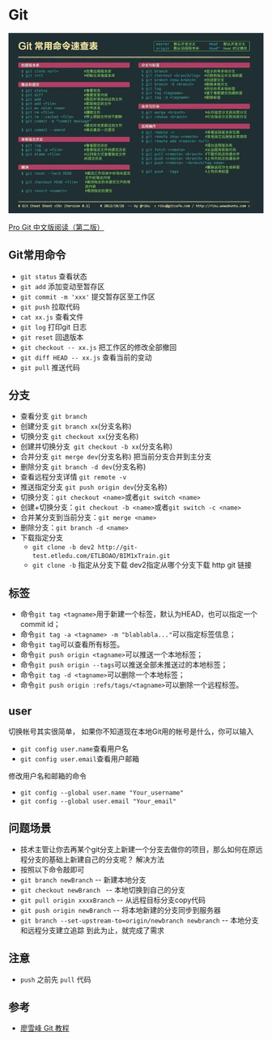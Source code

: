# Git

![Git 常用命令](./img/computer-base/git命令速查.png)

[Pro Git 中文版阅读（第二版）](https://www.progit.cn/)

## Git常用命令
- `git status` 查看状态
- `git add` 添加变动至暂存区
- `git commit -m 'xxx'` 提交暂存区至工作区
- `git push` 拉取代码
- `cat xx.js` 查看文件
- `git log` 打印git 日志
- `git reset` 回退版本
- `git checkout -- xx.js` 把工作区的修改全部撤回
- `git diff HEAD -- xx.js` 查看当前的变动
- `git pull` 推送代码
  

## 分支
- 查看分支 `git branch`
- 创建分支 `git branch xx`(分支名称)
- 切换分支 `git checkout xx`(分支名称)
- 创建并切换分支` git checkout -b xx`(分支名称)
- 合并分支 `git merge dev`(分支名称) 把当前分支合并到主分支
- 删除分支 `git branch -d dev`(分支名称)
- 查看远程分支详情 `git remote -v`
- 推送指定分支 `git push origin dev`(分支名称)
- 切换分支：`git checkout <name>`或者`git switch <name>`
- 创建+切换分支：`git checkout -b <name>`或者`git switch -c <name>`
- 合并某分支到当前分支：`git merge <name>`
- 删除分支：`git branch -d <name>`
- 下载指定分支
  - `git clone -b dev2 http://git-test.etledu.com/ETLBOAO/BIM1xTrain.git`
  - `git clone -b` 指定从分支下载 dev2指定从哪个分支下载 http git 链接

## 标签
- 命令`git tag <tagname>`用于新建一个标签，默认为HEAD，也可以指定一个commit id；
- 命令`git tag -a <tagname> -m "blablabla..."`可以指定标签信息；
- 命令`git tag`可以查看所有标签。
- 命令`git push origin <tagname>`可以推送一个本地标签；
- 命令`git push origin --tags`可以推送全部未推送过的本地标签；
- 命令`git tag -d <tagname>`可以删除一个本地标签；
- 命令`git push origin :refs/tags/<tagname>`可以删除一个远程标签。

## user
切换帐号其实很简单，
如果你不知道现在本地Git用的帐号是什么，你可以输入
- `git config user.name`查看用户名
- `git config user.email`查看用户邮箱

修改用户名和邮箱的命令
- `git config --global user.name "Your_username"`
- `git config --global user.email "Your_email"`

## 问题场景
- 技术主管让你去再某个git分支上新建一个分支去做你的项目，那么如何在原远程分支的基础上新建自己的分支呢？
解决方法
- 按照以下命令敲即可
- `git branch newBranch`   -- 新建本地分支
- `git checkout newBranch ` -- 本地切换到自己的分支
- `git pull origin xxxxBranch` -- 从远程目标分支copy代码
- `git push origin newBranch` -- 将本地新建的分支同步到服务器
- `git branch --set-upstream-to=origin/newbranch newbranch` -- 本地分支和远程分支建立追踪
到此为止，就完成了需求

## 注意
- `push` 之前先 `pull` 代码

## 参考
- [廖雪峰 Git 教程](https://www.liaoxuefeng.com/wiki/896043488029600/897889638509536)
